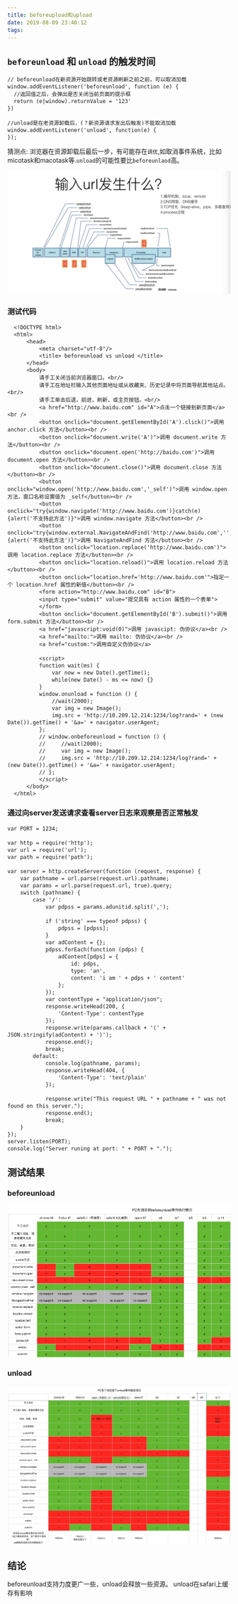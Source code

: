 ```yaml
---
title: beforeupload和upload
date: 2019-08-09 23:40:12
tags:
---
```


## `beforeunload` 和 `unload` 的触发时间
    
    // beforeunload在新资源开始跳转或老资源刷新之前之前，可以取消加载
    window.addEventListener('beforeunload', function (e) {
      //返回值之后，会弹出是否关闭当前页面的提示框
      return (e|window).returnValue = '123'
    })

    //unload是在老资源卸载后，(？新资源请求发出后触发)不能取消加载
    window.addEventListener('unload', function(e) {
    });

猜测点: 浏览器在资源卸载后最后一步，有可能存在`调优`,如取消事件系统，比如micotask和macotask等.`unload`的可能性要比`beforeunlaod`高。

![20190809234916.png](https://raw.githubusercontent.com/LiDengHui/images/master/img20190809234916.png)

### 测试代码

      <!DOCTYPE html>
      <html>
          <head>
              <meta charset="utf-8"/>
              <title> beforeunload vs unload </title>
          </head>
          <body>
              请手工关闭当前浏览器窗口。<br/>
              请手工在地址栏输入其他页面地址或从收藏夹、历史记录中将页面导航其他站点。<br/>
              请手工单击后退，前进，刷新，或主页按钮。<br/>
              <a href="http://www.baidu.com" id="A">点击一个链接到新页面</a><br />
              <button onclick="document.getElementById('A').click()">调用 anchor.click 方法</button><br />
              <button onclick="document.write('A')">调用 document.write 方法</button><br />
              <button onclick="document.open('http://baidu.com')">调用 document.open 方法</button><br />
              <button onclick="document.close()">调用 document.close 方法</button><br />
              <button onclick="window.open('http://www.baidu.com','_self')">调用 window.open方法，窗口名称设置值为 _self</button><br />
              <button onclick="try{window.navigate('http://www.baidu.com')}catch(e){alert('不支持此方法')}">调用 window.navigate 方法</button><br />
              <button onclick="try{window.external.NavigateAndFind('http://www.baidu.com','','')}catch(e){alert('不支持此方法')}">调用 NavigateAndFind 方法</button><br />
              <button onclick="location.replace('http://www.baidu.com')">调用 location.replace 方法</button><br />
              <button onclick="location.reload()">调用 location.reload 方法</button><br />
              <button onclick="location.href='http://www.baidu.com'">指定一个 location.href 属性的新值</button><br />
              <form action="http://www.baidu.com" id="B">
              <input type="submit" value="提交具有 action 属性的一个表单">
              </form>
              <button onclick="document.getElementById('B').submit()">调用 form.submit 方法</button><br />
              <a href="javascript:void(0)">调用 javascipt: 伪协议</a><br />
              <a href="mailto:">调用 mailto: 伪协议</a><br />
              <a href="custom:">调用自定义伪协议</a>

              <script>
              function wait(ms) {
                  var now = new Date().getTime();
                  while(new Date() - ms <= now) {}
              }
              window.onunload = function () {
                  //wait(2000);
                  var img = new Image();
                  img.src = 'http://10.209.12.214:1234/log?rand=' + (new Date()).getTime() + '&a=' + navigator.userAgent;
              };
              // window.onbeforeunload = function () {
              //     //wait(2000);
              //     var img = new Image();
              //     img.src = 'http://10.209.12.214:1234/log?rand=' + (new Date()).getTime() + '&a=' + navigator.userAgent;
              // };
              </script>
          </body>
      </html>

### 通过向server发送请求查看server日志来观察是否正常触发

    var PORT = 1234;

    var http = require('http');
    var url = require('url');
    var path = require('path');

    var server = http.createServer(function (request, response) {
        var pathname = url.parse(request.url).pathname;
        var params = url.parse(request.url, true).query;
        switch (pathname) {
            case '/':
                var pdpss = params.adunitid.split(',');
                
                if ('string' === typeof pdpss) {
                    pdpss = [pdpss];
                }
                var adContent = {};
                pdpss.forEach(function (pdps) {
                    adContent[pdps] = {
                        id: pdps,
                        type: 'an',
                        content: 'i am ' + pdps + ' content'
                    };
                });
                var contentType = "application/json";
                response.writeHead(200, {
                    'Content-Type': contentType
                });
                response.write(params.callback + '(' + JSON.stringify(adContent) + ')');
                response.end();
                break;
            default:
                console.log(pathname, params);
                response.writeHead(404, {
                    'Content-Type': 'text/plain'
                });

                response.write("This request URL " + pathname + " was not found on this server.");
                response.end();
                break;
        }
    });
    server.listen(PORT);
    console.log("Server runing at port: " + PORT + ".");

## 测试结果

### beforeunload

![20190809235806.png](https://raw.githubusercontent.com/LiDengHui/images/master/img20190809235806.png)

### unload

![20190809235836.png](https://raw.githubusercontent.com/LiDengHui/images/master/img20190809235836.png)

## 结论

beforeunload支持力度更广一些，unload会释放一些资源。 unload在safari上缓存有影响